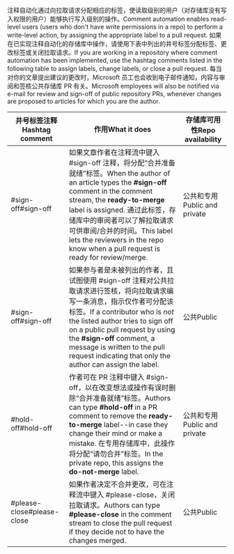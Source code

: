 <span data-ttu-id="65e6a-101">注释自动化通过向拉取请求分配相应的标签，使读取级别的用户（对存储库没有写入权限的用户）能够执行写入级别的操作。</span><span class="sxs-lookup"><span data-stu-id="65e6a-101">Comment automation enables read-level users (users who don't have write permissions in a repo) to perform a write-level action, by assigning the appropriate label to a pull request.</span></span> <span data-ttu-id="65e6a-102">如果在已实现注释自动化的存储库中操作，请使用下表中列出的井号标签分配标签、更改标签或关闭拉取请求。</span><span class="sxs-lookup"><span data-stu-id="65e6a-102">If you are working in a repository where comment automation has been implemented, use the hashtag comments listed in the following table to assign labels, change labels, or close a pull request.</span></span> <span data-ttu-id="65e6a-103">每当对你的文章提出建议的更改时，Microsoft 员工也会收到电子邮件通知，内容与审阅和签核公共存储库 PR 有关。</span><span class="sxs-lookup"><span data-stu-id="65e6a-103">Microsoft employees will also be notified via e-mail for review and sign-off of public repository PRs, whenever changes are proposed to articles for which you are the author.</span></span>


| <span data-ttu-id="65e6a-104">井号标签注释</span><span class="sxs-lookup"><span data-stu-id="65e6a-104">Hashtag comment</span></span> | <span data-ttu-id="65e6a-105">作用</span><span class="sxs-lookup"><span data-stu-id="65e6a-105">What it does</span></span> | <span data-ttu-id="65e6a-106">存储库可用性</span><span class="sxs-lookup"><span data-stu-id="65e6a-106">Repo availability</span></span> |
| --- | --- | --- |
| <span data-ttu-id="65e6a-107">#sign-off</span><span class="sxs-lookup"><span data-stu-id="65e6a-107">#sign-off</span></span> |<span data-ttu-id="65e6a-108">如果文章作者在注释流中键入 #sign-off 注释，将分配“合并准备就绪”标签。</span><span class="sxs-lookup"><span data-stu-id="65e6a-108">When the author of an article types the **#sign-off** comment in the comment stream, the **ready-to-merge** label is assigned.</span></span> <span data-ttu-id="65e6a-109">通过此标签，存储库中的审阅者可以了解拉取请求可供审阅/合并的时间。</span><span class="sxs-lookup"><span data-stu-id="65e6a-109">This label lets the reviewers in the repo know when a pull request is ready for review/merge.</span></span> |<span data-ttu-id="65e6a-110">公共和专用</span><span class="sxs-lookup"><span data-stu-id="65e6a-110">Public and private</span></span> |
| <span data-ttu-id="65e6a-111">#sign-off</span><span class="sxs-lookup"><span data-stu-id="65e6a-111">#sign-off</span></span> |<span data-ttu-id="65e6a-112">如果参与者是未被列出的作者，且试图使用 #sign-off 注释对公共拉取请求进行签核，将向拉取请求编写一条消息，指示仅作者可分配该标签。</span><span class="sxs-lookup"><span data-stu-id="65e6a-112">If a contributor who is *not* the listed author tries to sign off on a public pull request by using the **#sign-off** comment, a message is written to the pull request indicating that only the author can assign the label.</span></span> |<span data-ttu-id="65e6a-113">公共</span><span class="sxs-lookup"><span data-stu-id="65e6a-113">Public</span></span> |
| <span data-ttu-id="65e6a-114">#hold-off</span><span class="sxs-lookup"><span data-stu-id="65e6a-114">#hold-off</span></span> |<span data-ttu-id="65e6a-115">作者可在 PR 注释中键入 #sign-off，以在改变想法或操作有误时删除“合并准备就绪”标签。</span><span class="sxs-lookup"><span data-stu-id="65e6a-115">Authors can type **#hold-off** in a PR comment to remove the **ready-to-merge** label--in case they change their mind or make a mistake.</span></span> <span data-ttu-id="65e6a-116">在专用存储库中，此操作将分配“请勿合并”标签。</span><span class="sxs-lookup"><span data-stu-id="65e6a-116">In the private repo, this assigns the **do-not-merge** label.</span></span> |<span data-ttu-id="65e6a-117">公共和专用</span><span class="sxs-lookup"><span data-stu-id="65e6a-117">Public and private</span></span> |
| <span data-ttu-id="65e6a-118">#please-close</span><span class="sxs-lookup"><span data-stu-id="65e6a-118">#please-close</span></span> |<span data-ttu-id="65e6a-119">如果作者决定不合并更改，可在注释流中键入 #please-close，关闭拉取请求。</span><span class="sxs-lookup"><span data-stu-id="65e6a-119">Authors can type **#please-close** in the comment stream to close the pull request if they decide not to have the changes merged.</span></span> |<span data-ttu-id="65e6a-120">公共</span><span class="sxs-lookup"><span data-stu-id="65e6a-120">Public</span></span> |
